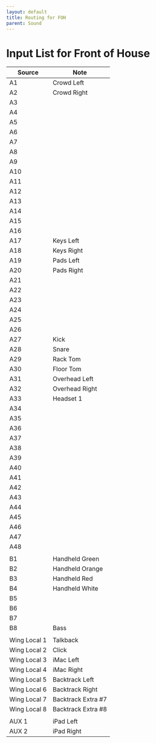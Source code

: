 ```yaml
---
layout: default
title: Routing for FOH
parent: Sound
---
```


# Input List for Front of House

| Source | Note |
| --- | --- |
| A1 | Crowd Left |
| A2 | Crowd Right |
| A3 | |
| A4 | |
| A5 | |
| A6 | |
| A7 | |
| A8 | |
| A9 | |
| A10 | |
| A11 | |
| A12 | |
| A13 | |
| A14 | |
| A15 | |
| A16 | |
| A17 | Keys Left |
| A18 | Keys Right |
| A19 | Pads Left |
| A20 | Pads Right |
| A21 | |
| A22 | |
| A23 | |
| A24 | |
| A25 | |
| A26 | |
| A27 | Kick |
| A28 | Snare |
| A29 | Rack Tom |
| A30 | Floor Tom |
| A31 | Overhead Left |
| A32 | Overhead Right |
| A33 | Headset 1 |
| A34 | |
| A35 | |
| A36 | |
| A37 | |
| A38 | |
| A39 | |
| A40 | |
| A41 | |
| A42 | |
| A43 | |
| A44 | |
| A45 | |
| A46 | |
| A47 | |
| A48 | |
| | |
| B1 | Handheld Green |
| B2 | Handheld Orange |
| B3 | Handheld Red |
| B4 | Handheld White |
| B5 | |
| B6 | |
| B7 | |
| B8 | Bass |
| | |
| Wing Local 1 | Talkback |
| Wing Local 2 | Click |
| Wing Local 3 | iMac Left |
| Wing Local 4 | iMac Right |
| Wing Local 5 | Backtrack Left |
| Wing Local 6 | Backtrack Right |
| Wing Local 7 | Backtrack Extra #7 |
| Wing Local 8 | Backtrack Extra #8 |
| | |
| AUX 1 | iPad Left |
| AUX 2 | iPad Right |
